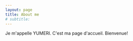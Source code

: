 ```yaml
---
layout: page
title: About me
# subtitle: 
---
```


Je m'appelle YUMERI. C'est ma page d'accueil. Bienvenue!
